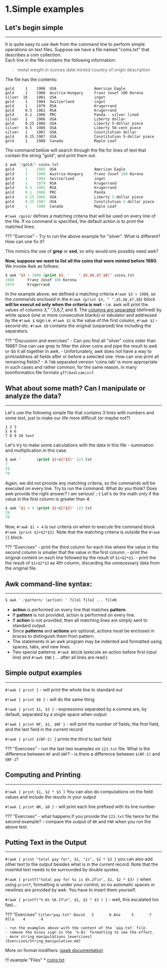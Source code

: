 # 1.Simple examples

## Let's begin simple
---
It is quite easy to use Awk from the command line to perform simple operations on text files. Suppose we have a file named "coins.txt" that describes a coin collection.    
Each line in the file contains the following information:

>  metal weight in ounces date minted country of origin description

The file has the contents:
``` text title="coins.txt"
gold     1    1986  USA                 American Eagle
gold     1    1908  Austria-Hungary     Franz Josef 100 Korona
silver  10    1981  USA                 ingot
gold     1    1984  Switzerland         ingot
gold     1    1979  RSA                 Krugerrand
gold     0.5  1981  RSA                 Krugerrand
gold     0.1  1986  PRC                 Panda - silver lined
silver   1    1986  USA                 Liberty dollar
gold     0.25 1986  USA                 Liberty 5-dollar piece
silver   0.5  1986  USA                 Liberty 50-cent piece
silver   1    1987  USA                 Constitution dollar
gold     0.25 1987  USA                 Constitution 5-dollar piece
gold     1    1988  Canada              Maple Leaf
```

The command bellow will search through the file for lines of text that contain the string "gold", and print them out.

``` awk hl_lines="1"
$ awk '/gold/' coins.txt
gold     1    1986  USA                 American Eagle
gold     1    1908  Austria-Hungary     Franz Josef 100 Korona
gold     1    1984  Switzerland         ingot
gold     1    1979  RSA                 Krugerrand
gold     0.5  1981  RSA                 Krugerrand
gold     0.1  1986  PRC                 Panda
gold     0.25 1986  USA                 Liberty 5-dollar piece
gold     0.25 1987  USA                 Constitution 5-dollar piece
gold     1    1988  Canada              Maple Leaf
```

`#!awk /gold/` defines a matching criteria that will be used on every line of the file. If no command is specified, the default action is to print the matched lines.

??? "Exercise"
    - Try to run the above example for "silver". What is different? How can one fix it?

This mimics the use of **grep** or **sed**, so why would one possibly need awk?

**Now, suppose we want to list all the coins that were minted before 1980**. We invoke Awk as follows:

``` awk hl_lines="1"
$ awk '$3 < 1980 {print $3, "    ",$5,$6,$7,$8}' coins.txt
1908      Franz Josef 100 Korona
1979      Krugerrand
```
In the example above, we defined a matching criteria `#!awk $3 < 1980`, so the  commands enclosed in the `#!awk {print $3, " ",$5,$6,$7,$8}` block **will be execut
ed only when the criteria is met** - i.e. awk will print the values of columns 3,"    ",5,6,7, and 8. The [columns are separated](https://www.gnu.org/software/gawk/manual/html_node/Default-Field-Splitting.html) (defined) by white space (one or more consecutive blanks) or tabulator and addressed by the `#!awk $` sign i.e. `#!awk $1` is the value of the first column, `#!awk $2` - second etc. `#!awk $0` contains the original (unparsed) line including the separators.

??? "Discussion and exercises"
    - Can you find all "silver" coins older than 1986? One can use grep to filter the silver coins and pipe the result to awk or do it all together in awk.
    - Unfortunately, awk does not have a way to print/address all fields after or before a selected one. How can one print all remaining fields?
    - A `TAB` separated version 'coins.tab' is more appropriate in such cases and rather common, for the same reason, in many bioinformatics file formats `gff|bed|sam|vcf`.

## What about some math? Can I manipulate or analyze the data?
---
Let's use the following simple file that contains 3 lines with numbers and some text, just to make our life more difficult (or maybe not?)

``` title="123.txt"
1 2 3
5 4 6
7 8 9 10 text
```
Let's try to make some calculations with the data in this file - summation and multiplication in this case.

``` awk hl_lines="1"
$ awk '       {print $1+$2*$3}' 123.txt
7
29
79
```
Again, we did not provide any matching criteria, so the commands will be executed on every line. Try to run the command. What do you think? Does awk provide the right answer? I am serious! ;-)
Let's do the math only if the value in the first column is greater than 4.

```awk hl_lines="1"
$ awk '$1 > 4 {print $1+$2*$3}' 123.txt
29
79
```
Now, `#!awk $1 > 4` is our criteria on when to execute the command block ``#!awk {print $1+$2*$3}``. Note that the matching criteria is outside the ``#!awk {}`` block.

??? "Exercises"
    - print the third column for each line where the value in the second column is smaller that the value in the first column.
    - print the original content on each line followed by the result of `$1+$2*$3`.
    - print the the result of `$1+$2*$3` as 4th column, discarding the unnecessary data from the original file.


## Awk command-line syntax:
---
``` awk
$ awk ' /pattern/ {action} ' file1 file2 ... fileN
```

* **action** is performed on every line that matches **pattern**.
* If **pattern** is not provided, action is performed on every line.
* If **action** is not provided, then all matching lines are simply sent to standard output.
* Since **patterns** and **actions** are optional, actions must be enclosed in braces to distinguish them from pattern.
* The statements in an awk program may be indented and formatted using spaces, tabs, and new lines.
* Two special patterns: `#!awk BEGIN` (execute an action before first input line) and `#!awk END` ( ... after all lines are read.)

## Simple output examples
---
  `#!awk { print }` - will print the whole line to standard out

  `#!awk { print $0 }` - will do the same thing

  `#!awk { print $1, $3 }` - expressions separated by a comma are, by default, separated by a single space when output

  `#!awk { print NF, $1, $NF }` - will print the number of fields, the first field, and the last field in the current record

  `#!awk { print $(NF-2) }` prints the third to last field

??? "Exercises"
    - run the last two examples on `123.txt` file. What is the difference between `NF` and `$NF`?
    - is there a difference between `$(NF-2)` and `$NF-2`?
    
  
## Computing and Printing
---
  `#!awk { print $1, $2 * $3 }` You can also do computations on the field values and include the results in your output

  `#!awk { print NR, $0 }` - will print each line prefixed with its line number

??? "Exercises"
    - what happens if you provide the `123.txt` file twice for the second example?
    - compare the output of `NR` and `FNR` when you run the above test.

## Putting Text in the Output
---
  `#!awk { print "total pay for", $1, "is", $2 * $3 }` you can also add other text to the output besides what is in the current record. Note that the inserted text needs to be surrounded by double quotes.

  `#!awk { printf("total pay for %s is $%.2f\n", $1, $2 * $3) }` when using `printf`, formatting is under your control, so no automatic spaces or newlines are provided by awk. You have to insert them yourself.

  `#!awk { printf("%-8s %6.2f\n", $1, $2 * $3 ) }` - well, this escalated too fast...

??? "Exercises"
    ``` title="pay.txt"
    David   3       6
    Ana     5       7
    Olla    4       4
    ```

    - run the examples above with the content of the `pay.txt` file. 
    - remove the minus sign in the `%-8s` formatting to see the effect.
    - more string manipulations [exercises](Exercises/String_manipulation.md)

More on format modifiers: [gawk documentation](https://www.gnu.org/software/gawk/manual/html_node/Format-Modifiers.html#Format-Modifiers)

!!! example "Files"
    * [coins.txt](data/coins.txt)
